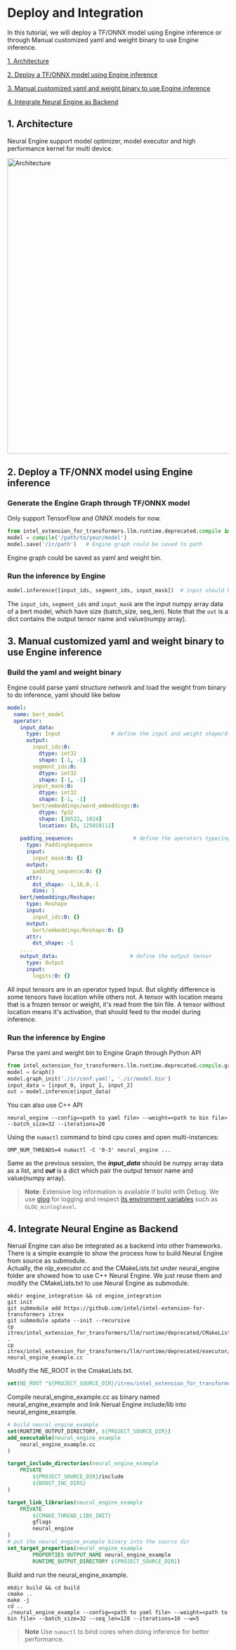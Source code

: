 Deploy and Integration
=====
In this tutorial, we will deploy a TF/ONNX model using Engine inference or through Manual customized yaml and weight binary to use Engine inference.

[1. Architecture](#1-architecture)

[2. Deploy a TF/ONNX model using Engine inference](#2-deploy-a-tfonnx-model-using-engine-inference)

[3. Manual customized yaml and weight binary to use Engine inference](#3-manual-customized-yaml-and-weight-binary-to-use-engine-inference)

[4. Integrate Neural Engine as Backend](#4-Integrate-Neural-Engine-as-Backend)

## 1. Architecture
Neural Engine support model optimizer, model executor and high performance kernel for multi device.

<a target="_blank" href="imgs/infrastructure.png">
  <img src="imgs/infrastructure.png" alt="Architecture" width=762 height=672>
</a>

## 2. Deploy a TF/ONNX model using Engine inference

### Generate the Engine Graph through TF/ONNX model

Only support TensorFlow and ONNX models for now.

```python
from intel_extension_for_transformers.llm.runtime.deprecated.compile import compile
model = compile('/path/to/your/model')
model.save('/ir/path')   # Engine graph could be saved to path
```

Engine graph could be saved as yaml and weight bin.

### Run the inference by Engine

```python
model.inference([input_ids, segment_ids, input_mask])  # input should be numpy array data
```

The `input_ids`, `segment_ids` and `input_mask` are the input numpy array data of a bert model, which have size (batch_size, seq_len). Note that the `out` is a dict contains the output tensor name and value(numpy array).

## 3. Manual customized yaml and weight binary to use Engine inference

### Build the yaml and weight binary

Engine could parse yaml structure network and load the weight from binary to do inference, yaml should like below

```yaml
model:
  name: bert_model
  operator:
    input_data:
      type: Input                # define the input and weight shape/dtype/location
      output:
        input_ids:0:
          dtype: int32
          shape: [-1, -1]
        segment_ids:0:
          dtype: int32
          shape: [-1, -1]
        input_mask:0:
          dtype: int32
          shape: [-1, -1]
        bert/embeddings/word_embeddings:0:
          dtype: fp32
          shape: [30522, 1024]
          location: [0, 125018112]
          ....
    padding_sequence:                   # define the operators type/input/output/attr
      type: PaddingSequence
      input:
        input_mask:0: {}
      output:
        padding_sequence:0: {}
      attr:
        dst_shape: -1,16,0,-1
        dims: 1
    bert/embeddings/Reshape:
      type: Reshape
      input:
        input_ids:0: {}
      output:
        bert/embeddings/Reshape:0: {}
      attr:
        dst_shape: -1
    ....
    output_data:                       # define the output tensor
      type: Output
      input:
        logits:0: {}
```
All input tensors are in an operator typed Input. But slightly difference is some tensors have location while others not. A tensor with location means that is a frozen tensor or weight, it's read from the bin file. A tensor without location means it's activation, that should feed to the model during inference.

### Run the inference by Engine

Parse the yaml and weight bin to Engine Graph through Python API

```python
from intel_extension_for_transformers.llm.runtime.deprecated.compile.graph import Graph
model = Graph()
model.graph_init('./ir/conf.yaml', './ir/model.bin')
input_data = [input_0, input_1, input_2]
out = model.inference(input_data)
```

You can also use C++ API
```shell
neural_engine --config=<path to yaml file> --weight=<path to bin file> --batch_size=32 --iterations=20
```
Using the `numactl` command to bind cpu cores and open multi-instances:
```shell
OMP_NUM_THREADS=4 numactl -C '0-3' neural_engine ...
```
Same as the previous session, the ***input_data*** should be numpy array data as a list, and ***out*** is a dict which pair the output tensor name and value(numpy array).

>**Note**: Extensive log information is available if build with Debug. We use [glog](https://github.com/google/glog) for logging and respect [its environment variables](https://github.com/google/glog#setting-flags) such as `GLOG_minloglevel`.

## 4. Integrate Neural Engine as Backend
Nerual Engine can also be integrated as a backend into other frameworks. There is a simple example to show the process how to build Neural Engine from source as submodule.  
Actually, the nlp_executor.cc and the CMakeLists.txt under neural_engine folder are showed how to use C++ Neural Engine. We just reuse them and modify the CMakeLists.txt to use Neural Engine as submodule.
```shell
mkdir engine_integration && cd engine_integration
git init
git submodule add https://github.com/intel/intel-extension-for-transformers itrex
git submodule update --init --recursive
cp itrex/intel_extension_for_transformers/llm/runtime/deprecated/CMakeLists.txt .
cp itrex/intel_extension_for_transformers/llm/runtime/deprecated/executor/src/nlp_executor.cc neural_engine_example.cc
```
Modify the NE_ROOT in the CmakeLists.txt.
```cmake
set(NE_ROOT "${PROJECT_SOURCE_DIR}/itrex/intel_extension_for_transformers/llm/runtime/deprecated")
```

Compile neural_engine_example.cc as binary named neural_engine_example and link Nerual Engine include/lib into neural_engine_example.
```cmake
# build neural_engine_example
set(RUNTIME_OUTPUT_DIRECTORY, ${PROJECT_SOURCE_DIR})
add_executable(neural_engine_example
    neural_engine_example.cc
)

target_include_directories(neural_engine_example
    PRIVATE
        ${PROJECT_SOURCE_DIR}/include
        ${BOOST_INC_DIRS}
)

target_link_libraries(neural_engine_example
    PRIVATE
        ${CMAKE_THREAD_LIBS_INIT}
        gflags
        neural_engine
)
# put the neural_engine_example binary into the source dir
set_target_properties(neural_engine_example
        PROPERTIES OUTPUT_NAME neural_engine_example
        RUNTIME_OUTPUT_DIRECTORY ${PROJECT_SOURCE_DIR})
```

Build and run the neural_engine_example.
```shell
mkdir build && cd build
cmake ..
make -j
cd ..
./neural_engine_example --config=<path to yaml file> --weight=<path to bin file> --batch_size=32 --seq_len=128 --iterations=10 --w=5
```
>**Note** Use `numactl` to bind cores when doing inference for better performance.
